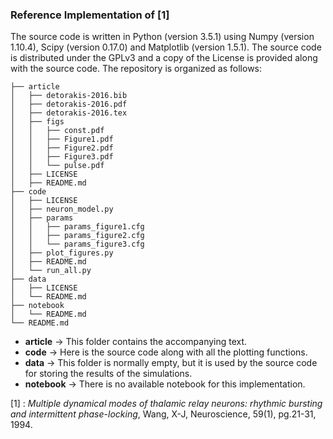 ### Reference Implementation of [1]

The source code is written in Python (version 3.5.1) using Numpy (version
1.10.4), Scipy (version 0.17.0) and Matplotlib (version 1.5.1). The source 
code is distributed under the GPLv3 and a copy of the License is provided 
along with the source code. The repository is organized as follows:
```
├── article
│   ├── detorakis-2016.bib
│   ├── detorakis-2016.pdf
│   ├── detorakis-2016.tex
│   ├── figs
│   │   ├── const.pdf
│   │   ├── Figure1.pdf
│   │   ├── Figure2.pdf
│   │   ├── Figure3.pdf
│   │   └── pulse.pdf
│   ├── LICENSE
│   ├── README.md
├── code
│   ├── LICENSE
│   ├── neuron_model.py
│   ├── params
│   │   ├── params_figure1.cfg
│   │   ├── params_figure2.cfg
│   │   └── params_figure3.cfg
│   ├── plot_figures.py
│   ├── README.md
│   └── run_all.py
├── data
│   ├── LICENSE
│   └── README.md
├── notebook
│   └── README.md
└── README.md
```

* **article** -> This folder contains the accompanying text.
* **code** -> Here is the source code along with all the plotting functions.
* **data** -> This folder is normally empty, but it is used by the source 
  code for storing the results of the simulations. 
* **notebook** -> There is no available notebook for this implementation. 



[1] : *Multiple dynamical modes of thalamic relay neurons: rhythmic
bursting and intermittent phase-locking*, Wang, X-J, Neuroscience,
59(1), pg.21-31, 1994.
